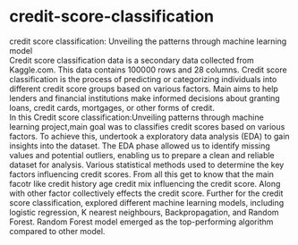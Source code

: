 # credit-score-classification
credit score classification: Unveiling the patterns through machine learning model
<br>
Credit score classification data is a secondary data collected from Kaggle.com. This
data contains 100000 rows and 28 columns. Credit score classification is the process
of predicting or categorizing individuals into different credit score groups based on
various factors. Main aims to help lenders and financial institutions make informed
decisions about granting loans, credit cards, mortgages, or other forms of credit.
<br>
    In this Credit score classification:Unveiling patterns through machine learning 
project,main goal was to classifies credit scores based on various factors. To achieve this,
undertook a exploratory data analysis (EDA) to gain insights into the dataset. The
EDA phase allowed us to identify missing values and potential outliers, enabling
us to prepare a clean and reliable dataset for analysis. Various statistical methods
used to determine the key factors influencing credit scores. From all this get to know
that the main facotr like credit history age credit mix influencing the credit score.
Along with other factor collectively effects the credit score. Further for the credit
score classification, explored different machine learning models, including logistic
regression, K nearest neighbours, Backpropagation, and Random Forest. Random
Forest model emerged as the top-performing algorithm compared to other model.

